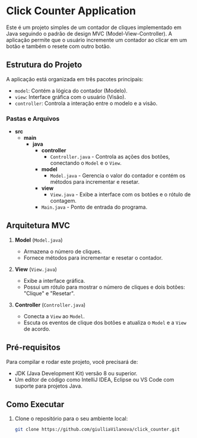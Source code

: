 # Click Counter Application

Este é um projeto simples de um contador de cliques implementado em Java seguindo o padrão de design MVC (Model-View-Controller). A aplicação permite que o usuário incremente um contador ao clicar em um botão e também o resete com outro botão.

## Estrutura do Projeto

A aplicação está organizada em três pacotes principais:

- `model`: Contém a lógica do contador (Modelo).
- `view`: Interface gráfica com o usuário (Visão).
- `controller`: Controla a interação entre o modelo e a visão.

### Pastas e Arquivos

- **src**
    - **main**
        - **java**
          - **controller**
              - `Controller.java` - Controla as ações dos botões, conectando o `Model` e o `View`.
          - **model**
              - `Model.java` - Gerencia o valor do contador e contém os métodos para incrementar e resetar.
          - **view**
              - `View.java` - Exibe a interface com os botões e o rótulo de contagem.
          - `Main.java` - Ponto de entrada do programa.

## Arquitetura MVC

1. **Model** (`Model.java`)
    - Armazena o número de cliques.
    - Fornece métodos para incrementar e resetar o contador.

2. **View** (`View.java`)
    - Exibe a interface gráfica.
    - Possui um rótulo para mostrar o número de cliques e dois botões: "Clique" e "Resetar".

3. **Controller** (`Controller.java`)
    - Conecta a `View` ao `Model`.
    - Escuta os eventos de clique dos botões e atualiza o `Model` e a `View` de acordo.

## Pré-requisitos

Para compilar e rodar este projeto, você precisará de:

- JDK (Java Development Kit) versão 8 ou superior.
- Um editor de código como IntelliJ IDEA, Eclipse ou VS Code com suporte para projetos Java.

## Como Executar

1. Clone o repositório para o seu ambiente local:
   ```bash
   git clone https://github.com/giulliaVilanova/click_counter.git
